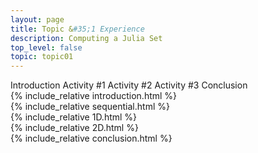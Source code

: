 ```yaml
---
layout: page
title: Topic &#35;1 Experience
description: Computing a Julia Set
top_level: false
topic: topic01
---
```



<div class="ui pointing secondary menu">
  <a class="item active" data-tab="first">Introduction</a>
  <a class="item " data-tab="second">Activity #1</a>
  <a class="item" data-tab="third">Activity #2</a>
  <a class="item" data-tab="fourth">Activity #3</a>
  <a class="item" data-tab="fifth">Conclusion</a>
</div>

<div class="ui tab segment active" data-tab="first">
  {% include_relative introduction.html %}
</div>


<div class="ui tab segment " data-tab="second">
  {% include_relative sequential.html %}
</div>

<div class="ui tab segment" data-tab="third">
  {% include_relative 1D.html %}
</div>

<div class="ui tab segment" data-tab="fourth">
  {% include_relative 2D.html %}
</div>


<div class="ui tab segment" data-tab="fifth">
  {% include_relative conclusion.html %}
</div>



